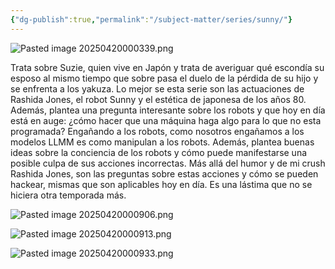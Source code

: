 ```yaml
---
{"dg-publish":true,"permalink":"/subject-matter/series/sunny/"}
---
```


![Pasted image 20250420000339.png](/img/user/DB/Pasted%20image%2020250420000339.png)

Trata sobre Suzie, quien vive en Japón y trata de averiguar qué escondía su esposo al mismo tiempo que sobre pasa el duelo de la pérdida de su hijo y se enfrenta a los yakuza. 
Lo mejor se esta serie son las actuaciones de Rashida Jones, el robot Sunny y el estética de japonesa de los años 80. Además, plantea una pregunta interesante sobre los robots y que hoy en día está en auge: ¿cómo hacer que una máquina haga algo para lo que no esta programada?
Engañando a los robots, como nosotros engañamos a los modelos LLMM es como manipulan a los robots. Además, plantea buenas ideas sobre la conciencia de los robots y cómo puede manifestarse una posible culpa de sus acciones incorrectas. 
Más allá del humor y de mi crush Rashida Jones, son las preguntas sobre estas acciones y cómo se pueden hackear, mismas que son aplicables hoy en día. 
Es una lástima que no se hiciera otra temporada más. 

![Pasted image 20250420000906.png](/img/user/DB/Pasted%20image%2020250420000906.png)

![Pasted image 20250420000913.png](/img/user/DB/Pasted%20image%2020250420000913.png)

![Pasted image 20250420000933.png](/img/user/DB/Pasted%20image%2020250420000933.png)